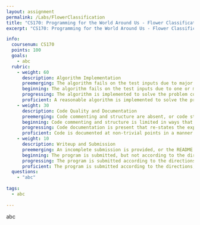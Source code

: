 ```yaml
---
layout: assignment
permalink: /Labs/FlowerClassification
title: "CS170: Programming for the World Around Us - Flower Classification"
excerpt: "CS170: Programming for the World Around Us - Flower Classification"

info:
  coursenum: CS170
  points: 100
  goals:
    - abc
  rubric:
    - weight: 60
      description: Algorithm Implementation
      preemerging: The algorithm fails on the test inputs due to major issues, or the program fails to compile and/or run
      beginning: The algorithm fails on the test inputs due to one or more minor issues
      progressing: The algorithm is implemented to solve the problem correctly according to given test inputs, but would fail if executed in a general case due to a minor issue or omission in the algorithm design or implementation
      proficient: A reasonable algorithm is implemented to solve the problem which correctly solves the problem according to the given test inputs, and would be reasonably expected to solve the problem in the general case
    - weight: 30
      description: Code Quality and Documentation
      preemerging: Code commenting and structure are absent, or code structure departs significantly from best practice, and/or the code departs significantly from the style guide
      beginning: Code commenting and structure is limited in ways that reduce the readability of the program, and/or there are minor departures from the style guide
      progressing: Code documentation is present that re-states the explicit code definitions, and/or code is written that mostly adheres to the style guide
      proficient: Code is documented at non-trivial points in a manner that enhances the readability of the program, and code is written according to the style guide
    - weight: 10
      description: Writeup and Submission
      preemerging: An incomplete submission is provided, or the README file submitted is blank
      beginning: The program is submitted, but not according to the directions in one or more ways (for example, because it is lacking a readme writeup or missing answers to written questions)
      progressing: The program is submitted according to the directions with a minor omission or correction needed, including a readme writeup describing the solution and answering nearly all questions posed in the instructions
      proficient: The program is submitted according to the directions, including a readme writeup describing the solution and answering all questions posed in the instructions
  questions:
    - "abc"
    
tags:
  - abc
  
---
```


abc